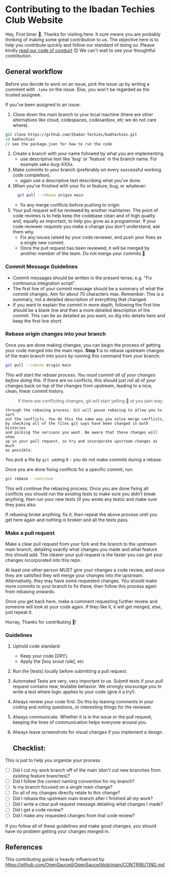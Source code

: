 # Contributing to the Ibadan Techies Club Website

Hey, First timer 👋,
Thanks for visiting here. It sure means you are probably thinking of making some great contribution to us.
The objective here is to help you contribute quickly and follow our standard of doing so. Please kindly [read our code of conduct](./CODE-OF-CONDUCT.md)
😊 We can't wait to see your thoughtful contribution.

## General workflow

Before you decide to work on an issue, pick the issue up by writing a comment with `.take` on the issue. Else, you won't be regarded as the trusted assignee.

If you've been assigned to an issue:

1. Clone down the main branch to your local machine (there are other alternatives like cloud, codespaces, codesanbox, etc we do not care where).

```bash
git clone https://github.com/Ibadan-Techies/badtechies.git
cd badtechies
// see the package.json for how to run the code
```

2. Create a branch with your name followed by what you are implementing.
   - use descriptive text like 'bug' or 'feature' in the branch name. For example sekx-bug-XXXx.
3. Make commits to your branch (preferably on every successful working code completion).
   - again use a descriptive text describing what you've done.
4. When you've finished with your fix or feature, bug, or whatever:
   ```bash
     git pull --rebase origin main
   ```
   - fix any merge conflicts before pushing to origin
5. Your pull request will be reviewed by another maintainer. The point of code reviews is to help keep the codebase clean and of high quality and, equally as important, to help you grow as a programmer. If your code reviewer requests you make a change you don't understand, ask them why.
   - Fix any issues raised by your code reviewer, and push your fixes as a single new commit.
   - Once the pull request has been reviewed, it will be merged by another member of the team. Do not merge your commits 👿.

### Commit Message Guidelines

- Commit messages should be written in the present tense; e.g. "Fix continuous integration script".
- The first line of your commit message should be a summary of what the commit changes. Aim for about 70 characters max. Remember: This is a summary, not a detailed description of everything that changed.
- If you want to explain the commit in more depth, following the first line should be a blank line and then a more detailed description of the commit. This can be as detailed as you want, so dig into details here and keep the first line short.

### Rebase origin changes into your branch

Once you are done making changes, you can begin the process of getting
your code merged into the main repo. **Step 1** is to rebase upstream
changes of the main branch into yours by running this command
from your branch:

```bash
git pull --rebase origin main
```

_This will start the rebase process. You must commit all of your changes
before doing this_. If there are no conflicts, this should just roll all
of your changes back on top of the changes from upstream, leading to a
nice, clean, linear commit history.

> If there are conflicting changes, git will start yelling 😬 at you part way

    through the rebasing process. Git will pause rebasing to allow you to sort
    out the conflicts. You do this the same way you solve merge conflicts,
    by checking all of the files git says have been changed in both histories
    and picking the versions you want. Be aware that these changes will show
    up in your pull request, so try and incorporate upstream changes as much
    as possible.

You pick a file by `git add`ing it - you do not make commits during a
rebase.

Once you are done fixing conflicts for a specific commit, run:

```bash
git rebase --continue
```

This will continue the rebasing process. Once you are done fixing all
conflicts you should run the existing tests to make sure you didn’t break
anything, then run your new tests (if you wrote any tests) and
make sure they pass also.

If rebasing broke anything, fix it, then repeat the above process until
you get here again and nothing is broken and all the tests pass.

### Make a pull request

Make a clear pull request from your fork and the branch to the upstream main
branch, detailing exactly what changes you made and what feature this
should add. The clearer your pull request is the faster you can get
your changes incorporated into this repo.

At least one other person MUST give your changes a code review, and once
they are satisfied they will merge your changes into the upstream. Alternatively,
they may have some requested changes. You should make more commits to your
branch to fix these, then follow this process again from rebasing onwards.

Once you get back here, make a comment requesting further review and
someone will look at your code again. If they like it, it will get merged,
else, just repeat it.

Hurray, Thanks for contributing 🤣!

### Guidelines

1. Uphold code standard:
   - Keep your code [DRY].
   - Apply the [boy scout rule], etc
2. Run the [tests] locally before submitting a pull request.
3. Automated Tests are very, very important to us. Submit tests if your pull request contains
   new, testable behavior. We strongly encourage you to write a test where logic applies to your code (give it a try!).
4. Always review your code first. Do this by leaving comments in your coding and noting questions, or interesting things for the reviewer.
5. Always communicate. Whether it is in the issue or the pull request, keeping the lines of communication helps everyone around you.
6. Always leave screenshots for visual changes if you implement a design.

   ## Checklist:

This is just to help you organize your process

- [ ] Did I cut my work branch off of the main (don't cut new branches from existing feature branches)?
- [ ] Did I follow the correct naming convention for my branch?
- [ ] Is my branch focused on a single main change?
- [ ] Do all of my changes directly relate to this change?
- [ ] Did I rebase the upstream main branch after I finished all my
      work?
- [ ] Did I write a clear pull request message detailing what changes I made?
- [ ] Did I get a code review?
- [ ] Did I make any requested changes from that code review?

If you follow all of these guidelines and make good changes, you should have
no problem getting your changes merged in.

## References

This contributing guide is heavily influenced by https://github.com/OpenSauced/OpenSauce/blob/main/CONTRIBUTING.md.
